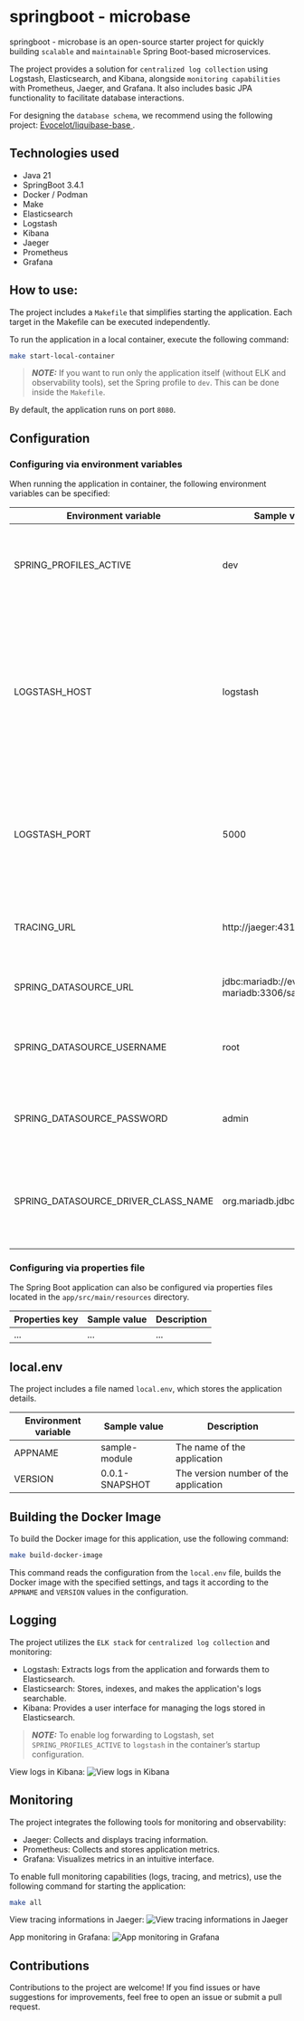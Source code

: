 # springboot - microbase

springboot - microbase is an open-source starter project for quickly building `scalable` and `maintainable` Spring Boot-based microservices.

The project provides a solution for `centralized log collection` using Logstash, Elasticsearch, and Kibana, alongside `monitoring capabilities` with Prometheus, Jaeger, and Grafana. It also includes basic JPA functionality to facilitate database interactions.

For designing the `database schema`, we recommend using the following project: [Evocelot/liquibase-base ](https://github.com/Evocelot/liquibase-base).

## Technologies used

- Java 21
- SpringBoot 3.4.1
- Docker / Podman
- Make
- Elasticsearch
- Logstash
- Kibana
- Jaeger
- Prometheus
- Grafana

## How to use:

The project includes a `Makefile` that simplifies starting the application. Each target in the Makefile can be executed independently.

To run the application in a local container, execute the following command:

```bash
make start-local-container
```

> **_NOTE:_** If you want to run only the application itself (without ELK and observability tools), set the Spring profile to `dev`. This can be done inside the `Makefile`.

By default, the application runs on port `8080`.

## Configuration

### Configuring via environment variables

When running the application in container, the following environment variables can be specified:

Environment variable | Sample value | Description |
--- | --- | --- |
SPRING_PROFILES_ACTIVE | dev | The profile to run with the application. Can be `dev` and/or `logstash`. |
LOGSTASH_HOST | logstash | The name of the logstash container to push the logs from the springboot app. It is only required when using the `logstash` profile. |
LOGSTASH_PORT | 5000 | The port of the logstash container. It is only required when using the `logstash` profile. |
TRACING_URL | http://jaeger:4318/v1/traces | The url of the jaeger instance for sending tracing details. |
SPRING_DATASOURCE_URL | jdbc:mariadb://evocelot-mariadb:3306/sample | The JDBC URL of the DBMS to connect to. |
SPRING_DATASOURCE_USERNAME | root | The username for connecting to the DBMS. |
SPRING_DATASOURCE_PASSWORD | admin | The password for connecting to the DBMS. |
SPRING_DATASOURCE_DRIVER_CLASS_NAME | org.mariadb.jdbc.Driver | The fully qualified name of the JDBC driver class used for the DBMS connection. |

### Configuring via properties file

The Spring Boot application can also be configured via properties files located in the `app/src/main/resources` directory.

Properties key | Sample value | Description |
--- | --- | --- |
... | ... | ... |


## local.env

The project includes a file named `local.env`, which stores the application details.

Environment variable | Sample value | Description |
--- | --- | --- |
APPNAME | sample-module | The name of the application |
VERSION | 0.0.1-SNAPSHOT | The version number of the application |

## Building the Docker Image

To build the Docker image for this application, use the following command:

```bash
make build-docker-image
```

This command reads the configuration from the `local.env` file, builds the Docker image with the specified settings, and tags it according to the `APPNAME` and `VERSION` values in the configuration.

## Logging

The project utilizes the `ELK stack` for `centralized log collection` and monitoring:

- Logstash: Extracts logs from the application and forwards them to Elasticsearch.
- Elasticsearch: Stores, indexes, and makes the application's logs searchable.
- Kibana: Provides a user interface for managing the logs stored in Elasticsearch.

> **_NOTE:_** To enable log forwarding to Logstash, set `SPRING_PROFILES_ACTIVE` to `logstash` in the container’s startup configuration.

View logs in Kibana:
![View logs in Kibana](img/kibana.png)

## Monitoring

The project integrates the following tools for monitoring and observability:

- Jaeger: Collects and displays tracing information.
- Prometheus: Collects and stores application metrics.
- Grafana: Visualizes metrics in an intuitive interface.

To enable full monitoring capabilities (logs, tracing, and metrics), use the following command for starting the application:

```bash
make all
```

View tracing informations in Jaeger:
![View tracing informations in Jaeger](img/jaeger.png)

App monitoring in Grafana:
![App monitoring in Grafana](img/grafana.png)

## Contributions

Contributions to the project are welcome! If you find issues or have suggestions for improvements, feel free to open an issue or submit a pull request.

